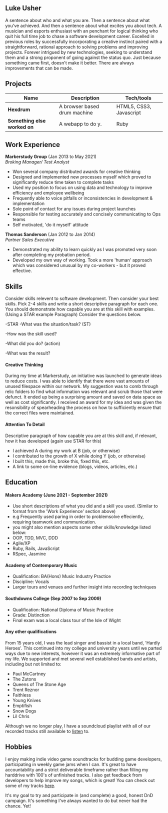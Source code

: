 ## Luke Usher

A sentence about who and what you are. Then a sentence about what you've achieved. And then a sentence about what excites you about tech.
A musician and esports enthusiast with an penchant for logical thinking who quit his full time job to chase a software development career.
Excelled in previous roles by successfully incorporating a creative instinct paired with a straightforward, rational approach to solving problems and improving projects.
Forever intrigued by new technologies, seeking to understand them and a strong proponent of going against the status quo. Just because something came first, doesn't make it better.
There are always improvements that can be made.

## Projects

| Name                         | Description       | Tech/tools        |
| ---------------------------- | ----------------- | ----------------- |
| **Hexdrum**                  | A browser based drum machine | HTML5, CSS3, Javascript |
| **Something else worked on** | A webapp to do y. | Ruby              |

## Work Experience

**Markerstudy Group** (Jan 2013 to May 2021)  
_Broking Manager/ Test Analyst_ 

- Won several company distributed awards for creative thinking
- Designed and implemented new processes myself which proved to significantly reduce time taken to complete tasks
- Used my position to focus on using data and technology to improve efficiency and employee wellbeing
- Frequently able to voice pitfalls or inconsistencies in development & implementation
- Sole point of contact for any issues during project launches
- Responsible for testing accurately and concisely communicating to Ops teams
- Self motivated, 'do it myself' attitude

**Thomas Sanderson** (Jan 2012 to Jan 2014)  
_Partner Sales Executive_

- Demonstrated my ability to learn quickly as I was promoted very soon after completing my probation period.
- Developed my own way of working. Took a more 'human' approach which was considered unusual by my co-workers - but it proved effective.

## Skills


Consider skills relevent to software development. Then consider your best skills. Pick 2-4 skills and write a short descriptive paragraph for each one. You should demonstrate how capable you are at this skill with examples.
(Using a STAR example Paragraph) Consider the questions below.

-STAR
-What was the situation/task? (ST)

-How was the skill used?

-What did you do? (action)

-What was the result?


#### Creative Thinking

During my time at Markerstudy, an initiative was launched to generate ideas to reduce costs. I was able to identify that there were vast amounts of unused filespace within our network.
My suggestion was to comb through relic folders to find what information was relevant and scrub those that were defunct. It ended up being a surprising amount and saved on data space as well as cost significantly.
I received an award for my idea and was given the resonsibility of spearheading the process on how to sufficiently ensure that the correct files were maintained.

#### Attention To Detail

Descriptive paragraph of how capable you are at this skill and, if relevant, how it has developed (again use STAR for this)

- I achieved A during my work at B (job, or otherwise)
- I contributed to the growth of X while doing Y (job, or otherwise)
- I built this, made this, broke this, fixed this, etc.
- A link to some on-line evidence (blogs, videos, articles, etc.)

## Education

#### Makers Academy (June 2021 - September 2021)
- Use short descriptions of what you did and a skill you used. (Similar to format from the 'Work Experience' section above)
- e.g Frequently used paring in order to problemsolve effeciently, requiring teamwork and communication.
- you might also mention aspects some other skills/knowledge listed below: 
- OOP, TDD, MVC, DDD
- Agile/XP
- Ruby, Rails, JavaScript
- RSpec, Jasmine

#### Academy of Contemporary Music
- Qualification: BA(Hons) Music Industry Practice
- Discipline: Vocals
- Larger tours and venues and further insight into recording techniques

#### Southdowns College  (Sep 2007 to Sep 2009)
- Qualification: National Diploma of Music Practice
- Grade: Distinction
- Final exam was a local class tour of the Isle of Wight

#### Any other qualifications

From 15 years old, I was the lead singer and bassist in a local band, 'Hardly Heroes'.
This continued into my college and university years until we parted ways due to new interests, however it was an extremely informative part of my life.
We supported and met several well established bands and artists, including but not limited to:

- Paul McCartney
- The Zutons
- Queens of The Stone Age
- Trent Reznor
- Faithless
- Young Knives
- Emptifish
- Snow Dogs
- Lil Chris

Although we no longer play, I have a soundcloud playlist with all of our recorded tracks still available to [listen](https://soundcloud.com/luke-usher-964328048) to.

## Hobbies

I enjoy making indie video game soundtracks for budding game developers, participating in weekly game jams when I can.
It's great to have accountability and a strict deliverable timeframe rather than filling my harddrive with 100's of unfinished tracks.
I also get feedback from developers to help improve my songs, which is great!
You can check out some of my tracks [here](https://https://soundcloud.com/octonyte).

It's my goal to try and participate in (and complete) a good, honest DnD campaign. It's something I've always wanted to do but never had the chance. Yet!
